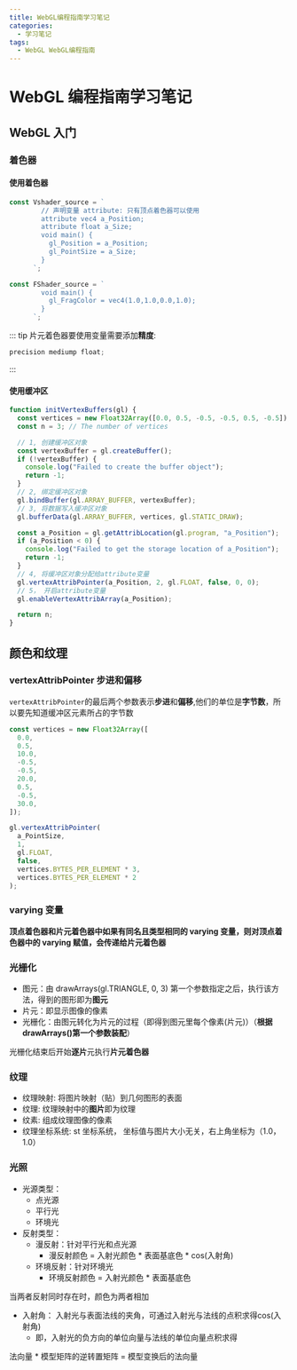 ```yaml
---
title: WebGL编程指南学习笔记
categories:
  - 学习笔记
tags:
  - WebGL WebGL编程指南
---
```


# WebGL 编程指南学习笔记

## WebGL 入门

### 着色器

#### 使用着色器

```js
const Vshader_source = `
        // 声明变量 attribute: 只有顶点着色器可以使用
        attribute vec4 a_Position;
        attribute float a_Size;
        void main() {
          gl_Position = a_Position;
          gl_PointSize = a_Size;
        }
      `;

const FShader_source = `
        void main() {
          gl_FragColor = vec4(1.0,1.0,0.0,1.0);
        }
      `;
```

::: tip
片元着色器要使用变量需要添加**精度**:

```js
precision mediump float;
```

:::

#### 使用缓冲区

```js
function initVertexBuffers(gl) {
  const vertices = new Float32Array([0.0, 0.5, -0.5, -0.5, 0.5, -0.5]);
  const n = 3; // The number of vertices

  // 1, 创建缓冲区对象
  const vertexBuffer = gl.createBuffer();
  if (!vertexBuffer) {
    console.log("Failed to create the buffer object");
    return -1;
  }
  // 2, 绑定缓冲区对象
  gl.bindBuffer(gl.ARRAY_BUFFER, vertexBuffer);
  // 3, 将数据写入缓冲区对象
  gl.bufferData(gl.ARRAY_BUFFER, vertices, gl.STATIC_DRAW);

  const a_Position = gl.getAttribLocation(gl.program, "a_Position");
  if (a_Position < 0) {
    console.log("Failed to get the storage location of a_Position");
    return -1;
  }
  // 4, 将缓冲区对象分配给attribute变量
  gl.vertexAttribPointer(a_Position, 2, gl.FLOAT, false, 0, 0);
  // 5， 开启attribute变量
  gl.enableVertexAttribArray(a_Position);

  return n;
}
```

## 颜色和纹理

### vertexAttribPointer 步进和偏移

`vertexAttribPointer`的最后两个参数表示**步进**和**偏移**,他们的单位是**字节数**，所以要先知道缓冲区元素所占的字节数

```js
const vertices = new Float32Array([
  0.0,
  0.5,
  10.0,
  -0.5,
  -0.5,
  20.0,
  0.5,
  -0.5,
  30.0,
]);

gl.vertexAttribPointer(
  a_PointSize,
  1,
  gl.FLOAT,
  false,
  vertices.BYTES_PER_ELEMENT * 3,
  vertices.BYTES_PER_ELEMENT * 2
);
```

### varying 变量

**顶点着色器和片元着色器中如果有同名且类型相同的 varying 变量，则对顶点着色器中的 varying 赋值，会传递给片元着色器**

### 光栅化

- 图元：由 drawArrays(gl.TRIANGLE, 0, 3) 第一个参数指定之后，执行该方法，得到的图形即为**图元**
- 片元：即显示图像的像素
- 光栅化：由图元转化为片元的过程（即得到图元里每个像素(片元)）（**根据 drawArrays()第一个参数装配**）

光栅化结束后开始**逐片**元执行**片元着色器**

### 纹理

- 纹理映射: 将图片映射（贴）到几何图形的表面
- 纹理: 纹理映射中的**图片**即为纹理
- 纹素: 组成纹理图像的像素
- 纹理坐标系统: st 坐标系统， 坐标值与图片大小无关，右上角坐标为（1.0，1.0）

### 光照

- 光源类型：
  - 点光源
  - 平行光
  - 环境光
- 反射类型：
  - 漫反射：针对平行光和点光源
    - 漫反射颜色 = 入射光颜色 * 表面基底色 * cos(入射角)
  - 环境反射：针对环境光
    - 环境反射颜色 = 入射光颜色 * 表面基底色

当两者反射同时存在时，颜色为两者相加
  

- 入射角： 入射光与表面法线的夹角，可通过入射光与法线的点积求得cos(入射角)
  - 即，入射光的负方向的单位向量与法线的单位向量点积求得

法向量 * 模型矩阵的逆转置矩阵 = 模型变换后的法向量

